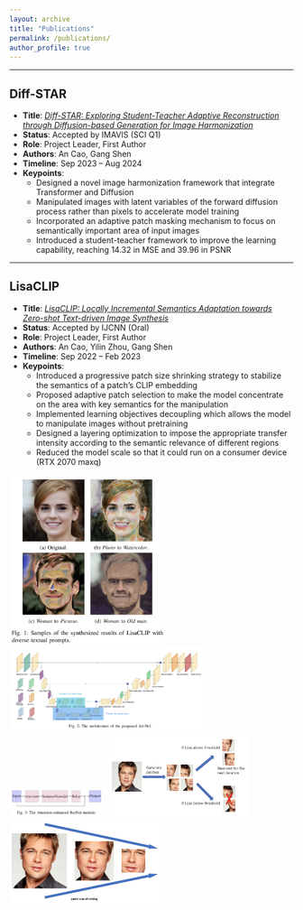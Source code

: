 ```yaml
---
layout: archive
title: "Publications"
permalink: /publications/
author_profile: true
---
```


--------------

## Diff-STAR 
- **Title**: [*Diff-STAR: Exploring Student-Teacher Adaptive Reconstruction through Diffusion-based Generation for Image Harmonization*](https://www.sciencedirect.com/science/article/abs/pii/S0262885624003597)
- **Status**: Accepted by IMAVIS (SCI Q1)
- **Role**: Project Leader, First Author
- **Authors**: An Cao, Gang Shen 
- **Timeline**: Sep 2023 – Aug 2024   
- **Keypoints**:
  - Designed a novel image harmonization framework that integrate Transformer and Diffusion
  - Manipulated images with latent variables of the forward diffusion process rather than pixels to accelerate model training
  - Incorporated an adaptive patch masking mechanism to focus on semantically important area of input images
  - Introduced a student-teacher framework to improve the learning capability, reaching 14.32 in MSE and 39.96 in PSNR



---------------


## LisaCLIP
- **Title**: [*LisaCLIP: Locally Incremental Semantics Adaptation towards Zero-shot Text-driven Image Synthesis*](https://ieeexplore.ieee.org/document/10191516)
- **Status**: Accepted by IJCNN (Oral)
- **Role**: Project Leader, First Author  
- **Authors**: An Cao, Yilin Zhou, Gang Shen 
- **Timeline**: Sep 2022 – Feb 2023  
- **Keypoints**:
  - Introduced a progressive patch size shrinking strategy to stabilize the semantics of a patch’s CLIP embedding
  - Proposed adaptive patch selection to make the model concentrate on the area with key semantics for the manipulation
  - Implemented learning objectives decoupling which allows the model to manipulate images without pretraining
  - Designed a layering optimization to impose the appropriate transfer intensity according to the semantic relevance of different regions
  - Reduced the model scale so that it could run on a consumer device (RTX 2070 maxq)

<img src="../images/lisa_1.png" alt="Image 1" height="300px">
<img src="../images/lisa_2.png" alt="Image 2" height="150px">
<img src="../images/lisa_3.png" alt="Image 3" height="50px">
<img src="../images/lisa_4.png" alt="Image 4" height="150px">
<img src="../images/lisa_5.png" alt="Image 5" height="150px">
